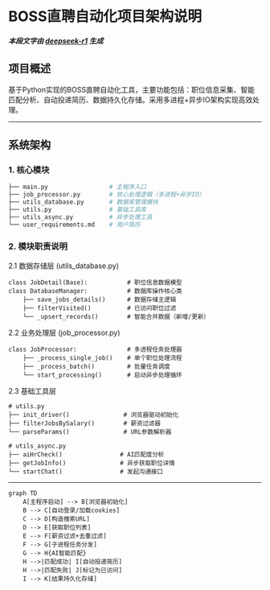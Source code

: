 # BOSS直聘自动化项目架构说明

##### 本段文字由 [deepseek-r1]() 生成

## 项目概述
基于Python实现的BOSS直聘自动化工具，主要功能包括：职位信息采集、智能匹配分析、自动投递简历、数据持久化存储。采用多进程+异步IO架构实现高效处理。

---

## 系统架构

### 1. 核心模块
```python
├── main.py                 # 主程序入口
├── job_processor.py        # 核心处理逻辑（多进程+异步IO）
├── utils_database.py       # 数据库管理模块
├── utils.py                # 基础工具库
├── utils_async.py          # 异步处理工具
└── user_requirements.md    # 用户简历
```
### 2. 模块职责说明

2.1 数据存储层 (utils_database.py)
```
class JobDetail(Base):           # 职位信息数据模型
class DatabaseManager:           # 数据库操作核心类
    ├── save_jobs_details()      # 数据存储主逻辑
    ├── filterVisited()          # 已访问职位过滤
    └── _upsert_records()        # 智能合并数据（新增/更新）
```
2.2 业务处理层 (job_processor.py)
```
class JobProcessor:              # 多进程任务处理器
    ├── _process_single_job()    # 单个职位处理流程
    ├── _process_batch()         # 批量任务调度
    └── start_processing()       # 启动异步处理循环
```
2.3 基础工具层

```
# utils.py
├── init_driver()               # 浏览器驱动初始化
├── filterJobsBySalary()        # 薪资过滤器
└── parseParams()               # URL参数解析器

# utils_async.py
├── aiHrCheck()                # AI匹配度分析
├── getJobInfo()               # 异步获取职位详情
└── startChat()                # 发起沟通接口
```
---

```
graph TD
    A[主程序启动] --> B[浏览器初始化]
    B --> C[自动登录/加载cookies]
    C --> D[构造搜索URL]
    D --> E[获取职位列表]
    E --> F[薪资过滤+去重过滤]
    F --> G[子进程任务分发]
    G --> H{AI智能匹配}
    H -->|匹配成功| I[自动投递简历]
    H -->|匹配失败| J[标记为已访问]
    I --> K[结果持久化存储]
```